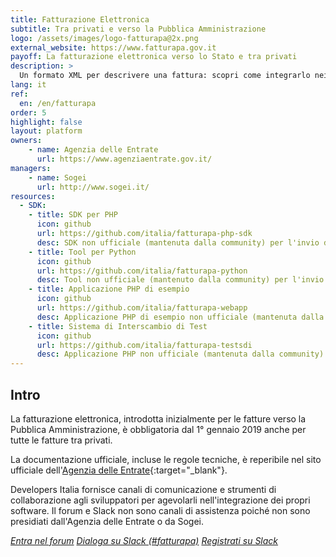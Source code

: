 ```yaml
---
title: Fatturazione Elettronica
subtitle: Tra privati e verso la Pubblica Amministrazione
logo: /assets/images/logo-fatturapa@2x.png
external_website: https://www.fatturapa.gov.it
payoff: La fatturazione elettronica verso lo Stato e tra privati
description: >
  Un formato XML per descrivere una fattura: scopri come integrarlo nei tuoi software gestionali.
lang: it
ref:
  en: /en/fatturapa
order: 5
highlight: false
layout: platform
owners:
    - name: Agenzia delle Entrate
      url: https://www.agenziaentrate.gov.it/
managers:
    - name: Sogei
      url: http://www.sogei.it/
resources:
  - SDK:
    - title: SDK per PHP
      icon: github
      url: https://github.com/italia/fatturapa-php-sdk
      desc: SDK non ufficiale (mantenuta dalla community) per l'invio di fatture elettroniche da applicazioni PHP
    - title: Tool per Python
      icon: github
      url: https://github.com/italia/fatturapa-python
      desc: Tool non ufficiale (mantenuto dalla community) per l'invio di fatture elettroniche in Python
    - title: Applicazione PHP di esempio
      icon: github
      url: https://github.com/italia/fatturapa-webapp
      desc: Applicazione PHP di esempio non ufficiale (mantenuta dalla community) per la gestione di fatture elettroniche
    - title: Sistema di Interscambio di Test
      icon: github
      url: https://github.com/italia/fatturapa-testsdi
      desc: Applicazione PHP non ufficiale (mantenuta dalla community) che simula un Sistema di Interscambio per provare le implementazioni client
---
```


## Intro

La fatturazione elettronica, introdotta inizialmente per le fatture verso la Pubblica Amministrazione, è obbligatoria dal 1° gennaio 2019 anche per tutte le fatture tra privati.

La documentazione ufficiale, incluse le regole tecniche, è reperibile nel sito ufficiale dell'[Agenzia delle Entrate](https://www.agenziaentrate.gov.it/wps/content/nsilib/nsi/aree+tematiche/fatturazione+elettronica){:target="_blank"}.

Developers Italia fornisce canali di comunicazione e strumenti di collaborazione agli sviluppatori per agevolarli nell'integrazione dei propri software. Il forum e Slack non sono canali di assistenza poiché non sono presidiati dall'Agenzia delle Entrate o da Sogei.

<a class="btn btn-primary" href="https://forum.italia.it/c/fattura-pa" target="_blank"><i class="it-horn" /> Entra nel forum</a>
<a class="btn btn-primary" href="https://developersitalia.slack.com/messages/CB7434RDM" target="_blank"><i class="it-comment" /> Dialoga su Slack (#fatturapa)</a> <a class="btn btn-outline-primary" href="https://slack.developers.italia.it/" target="_blank"><i class="it-comment">Registrati su Slack</i></a>
